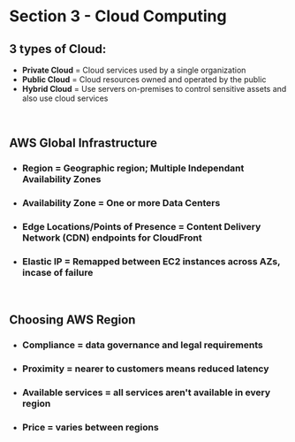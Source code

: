 # Section 3 - Cloud Computing

## **3 types of Cloud:**
- **Private Cloud** = Cloud services used by a single organization
- **Public Cloud** = Cloud resources owned and operated by the public
- **Hybrid Cloud** = Use servers on-premises to control sensitive assets and also use cloud services

<br>

## **AWS Global Infrastructure**
- ### **Region** = Geographic region; Multiple Independant Availability Zones
- ### **Availability Zone** = One or more Data Centers
- ### **Edge Locations/Points of Presence** = Content Delivery Network (CDN) endpoints for **CloudFront**
- ### **Elastic IP** = Remapped between EC2 instances across AZs, incase of failure

<br>

## **Choosing AWS Region**
- ### **Compliance** = data governance and legal requirements
- ### **Proximity** = nearer to customers means reduced latency
- ### **Available services** = all services aren't available in every region
- ### **Price** = varies between regions
